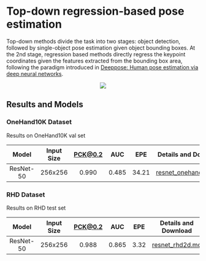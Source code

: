# Top-down regression-based pose estimation

Top-down methods divide the task into two stages: object detection, followed by single-object pose estimation given object bounding boxes. At the 2nd stage, regression based methods directly regress the keypoint coordinates given the features extracted from the bounding box area, following the paradigm introduced in [Deeppose: Human pose estimation via deep neural networks](http://openaccess.thecvf.com/content_cvpr_2014/html/Toshev_DeepPose_Human_Pose_2014_CVPR_paper.html).

<div align=center>
<img src="https://user-images.githubusercontent.com/15977946/146515040-a82a8a29-d6bc-42f1-a2ab-7dfa610ce363.png">
</div>

## Results and Models

### OneHand10K Dataset

Results on OneHand10K val set

|   Model   | Input Size | PCK@0.2 |  AUC  |  EPE  |                   Details and Download                    |
| :-------: | :--------: | :-----: | :---: | :---: | :-------------------------------------------------------: |
| ResNet-50 |  256x256   |  0.990  | 0.485 | 34.21 | [resnet_onehand10k.md](onehand10k/resnet_onehand10k.md) |

### RHD Dataset

Results on RHD test set

|   Model   | Input Size | PCK@0.2 |  AUC  | EPE  |            Details and Download            |
| :-------: | :--------: | :-----: | :---: | :--: | :----------------------------------------: |
| ResNet-50 |  256x256   |  0.988  | 0.865 | 3.32 | [resnet_rhd2d.md](rhd2d/resnet_rhd2d.md) |

